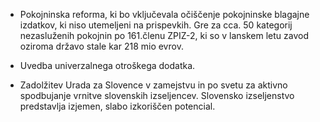 - Pokojninska reforma, ki bo vključevala očiščenje pokojninske blagajne izdatkov, ki niso utemeljeni na prispevkih. Gre za cca. 50 kategorij nezasluženih pokojnin po 161.členu ZPIZ-2, ki so v lanskem letu zavod oziroma državo stale kar 218 mio evrov.

- Uvedba univerzalnega otroškega dodatka.

- Zadolžitev Urada za Slovence v zamejstvu in po svetu za aktivno spodbujanje vrnitve slovenskih izseljencev. Slovensko izseljenstvo predstavlja izjemen, slabo izkoriščen potencial.

